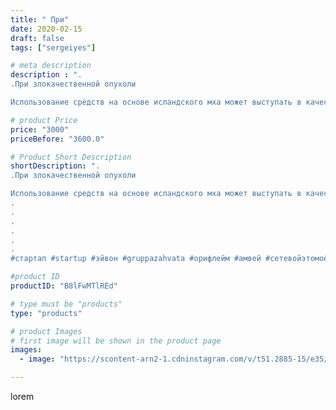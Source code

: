 ```yaml
---
title: " При"
date: 2020-02-15
draft: false
tags: ["sergeiyes"]

# meta description
description : ".
.При злокачественной опухоли

Использование средств на основе исландского мха может выступать в качестве дополнительной терапии с целью облегчения состояния п"

# product Price
price: "3000"
priceBefore: "3600.0"

# Product Short Description
shortDescription: ".
.При злокачественной опухоли

Использование средств на основе исландского мха может выступать в качестве дополнительной терапии с целью облегчения состояния при злокачественной опухоли. Она помогает улучшить качество жизни больного и снизить степень воздействия лучевой терапии и приема химиопрепарато.
.
.
.
.
.
.
#стартап #startup #эйвон #gruppazahvata #орифлейм #амвей #сетевойэтомоё #сетевой #цетрария #ручнаяработа #бизнесбезвложений #резьбаподереву #сетевойэтомодно #живоедерево #сетевоймаркетинг #стильжизни #исландскиймох #пятигорск #КРЫМ #Севастополь #бизнес #churslabs #sergeystar"

#product ID
productID: "B8lFwMTlREd"

# type must be "products"
type: "products"

# product Images
# first image will be shown in the product page
images:
  - image: "https://scontent-arn2-1.cdninstagram.com/v/t51.2885-15/e35/84615292_236669190673795_7936555675881725495_n.jpg?tp=1&_nc_ht=scontent-arn2-1.cdninstagram.com&_nc_cat=107&_nc_ohc=XR56HCEgdvAAX_58Mn1&ccb=7-4&oh=0fba6992ff4a7105da71cc0d1a0999f0&oe=60857A41&_nc_sid=86f79a&ig_cache_key=MjI0NDIyNTI5MTI5NDkzNzM3Mw%3D%3D.2-ccb7-4"

---
```

lorem
